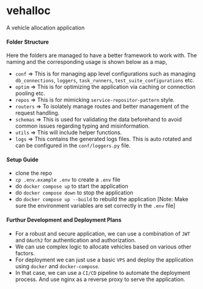 # vehalloc
A vehicle allocation application 

#### Folder Structure
Here the folders are managed to have a better framework to work with. The naming and the corresponding usage is shown below as a map,
* `conf`    => This is for managing app level configurations such as managing `db_connections`, `loggers`, `task_runners`, `test_suite_configurations` etc.
* `optim`   => This is for optimizing the application via caching or connection pooling etc.
* `repos`   => This is for mimicking `service-repositor-pattern` style.
* `routers` => To isolately manage routes and better management of the request handling.
* `schemas` => This is used for validating the data beforehand to avoid common issues regarding typing and misinformation.
* `utils`   => This will include helper functions.
* `logs`    => This contains the generated logs files. This is auto rotated and can be configured in the `conf/loggers.py` file.
#### Setup Guide
* clone the repo
* `cp .env.example .env` to create a `.env` file
* do `docker compose up` to start the application
* do `docker compose down` to stop the application
* do `docker compose up --build` to rebuild the application
[Note: Make sure the environment variables are set correctly in the `.env` file]

#### Furthur Development and Deployment Plans
* For a robust and secure application, we can use a combination of `JWT` and `OAuth2` for authentication and authorization.
* We can use complex logic to allocate vehicles based on various other factors.
* For deployment we can just use a basic `VPS` and deploy the application using `docker` and `docker-compose`.
* In that case, we can use a `CI/CD` pipeline to automate the deployment process. And use nginx as a reverse proxy to serve the application.

